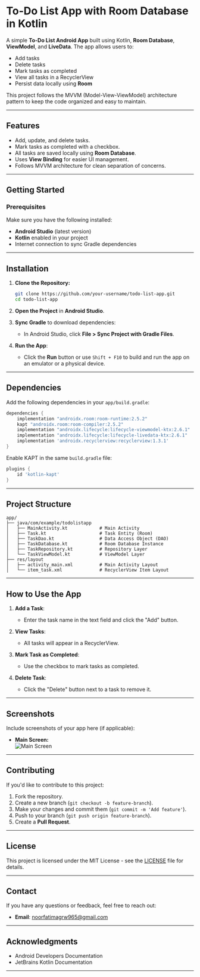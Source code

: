 # **To-Do List App with Room Database in Kotlin**  

A simple **To-Do List Android App** built using Kotlin, **Room Database**, **ViewModel**, and **LiveData**. The app allows users to:
- Add tasks  
- Delete tasks  
- Mark tasks as completed  
- View all tasks in a RecyclerView  
- Persist data locally using **Room**  

This project follows the MVVM (Model-View-ViewModel) architecture pattern to keep the code organized and easy to maintain.

---

## **Features**
- Add, update, and delete tasks.
- Mark tasks as completed with a checkbox.
- All tasks are saved locally using **Room Database**.
- Uses **View Binding** for easier UI management.
- Follows MVVM architecture for clean separation of concerns.

---

## **Getting Started**

### **Prerequisites**
Make sure you have the following installed:
- **Android Studio** (latest version)
- **Kotlin** enabled in your project
- Internet connection to sync Gradle dependencies

---

## **Installation**

1. **Clone the Repository:**
   ```bash
   git clone https://github.com/your-username/todo-list-app.git
   cd todo-list-app
   ```
   
2. **Open the Project** in **Android Studio**.

3. **Sync Gradle** to download dependencies:
   - In Android Studio, click **File > Sync Project with Gradle Files**.

4. **Run the App**:
   - Click the **Run** button or use `Shift + F10` to build and run the app on an emulator or a physical device.

---

## **Dependencies**

Add the following dependencies in your `app/build.gradle`:
```groovy
dependencies {
    implementation "androidx.room:room-runtime:2.5.2"
    kapt "androidx.room:room-compiler:2.5.2"
    implementation "androidx.lifecycle:lifecycle-viewmodel-ktx:2.6.1"
    implementation "androidx.lifecycle:lifecycle-livedata-ktx:2.6.1"
    implementation 'androidx.recyclerview:recyclerview:1.3.1'
}
```

Enable KAPT in the same `build.gradle` file:
```groovy
plugins {
    id 'kotlin-kapt'
}
```

---

## **Project Structure**

```plaintext
app/
├── java/com/example/todolistapp
│   ├── MainActivity.kt            # Main Activity
│   ├── Task.kt                    # Task Entity (Room)
│   ├── TaskDao.kt                 # Data Access Object (DAO)
│   ├── TaskDatabase.kt            # Room Database Instance
│   ├── TaskRepository.kt          # Repository Layer
│   └── TaskViewModel.kt           # ViewModel Layer
├── res/layout
│   ├── activity_main.xml          # Main Activity Layout
│   └── item_task.xml              # RecyclerView Item Layout
```

---

## **How to Use the App**

1. **Add a Task**:  
   - Enter the task name in the text field and click the "Add" button.

2. **View Tasks**:  
   - All tasks will appear in a RecyclerView.

3. **Mark Task as Completed**:  
   - Use the checkbox to mark tasks as completed.

4. **Delete Task**:  
   - Click the "Delete" button next to a task to remove it.

---

## **Screenshots**

Include screenshots of your app here (if applicable):
- **Main Screen:**  
  ![Main Screen](path/to/screenshot1.png)

---

## **Contributing**

If you'd like to contribute to this project:
1. Fork the repository.
2. Create a new branch (`git checkout -b feature-branch`).
3. Make your changes and commit them (`git commit -m 'Add feature'`).
4. Push to your branch (`git push origin feature-branch`).
5. Create a **Pull Request**.

---

## **License**

This project is licensed under the MIT License - see the [LICENSE](LICENSE) file for details.

---

## **Contact**

If you have any questions or feedback, feel free to reach out:
- **Email**: noorfatimagrw965@gmail.com  

---

## **Acknowledgments**

- Android Developers Documentation  
- JetBrains Kotlin Documentation  

---
